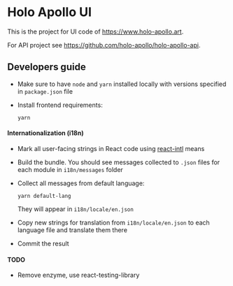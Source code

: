 # Holo Apollo UI

This is the project for UI code of https://www.holo-apollo.art.

For API project see https://github.com/holo-apollo/holo-apollo-api.

## Developers guide

- Make sure to have `node` and `yarn` installed locally with versions specified in `package.json` file

- Install frontend requirements:

  ```
  yarn
  ```

#### Internationalization (i18n)

- Mark all user-facing strings in React code using [react-intl](https://github.com/yahoo/react-intl/wiki#getting-started) means

- Build the bundle. You should see messages collected to `.json` files for each module in `i18n/messages` folder

- Collect all messages from default language:

  ```
  yarn default-lang
  ```

  They will appear in `i18n/locale/en.json`

- Copy new strings for translation from `i18n/locale/en.json` to each language file and translate them there

- Commit the result

#### TODO

- Remove enzyme, use react-testing-library
